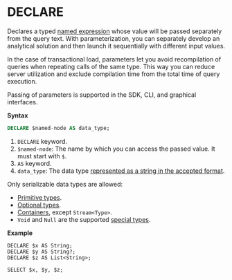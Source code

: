 # DECLARE

Declares a typed [named expression](../../expressions.md#named-nodes) whose value will be passed separately from the query text. With parameterization, you can separately develop an analytical solution and then launch it sequentially with different input values.

In the case of transactional load, parameters let you avoid recompilation of queries when repeating calls of the same type. This way you can reduce server utilization and exclude compilation time from the total time of query execution.

Passing of parameters is supported in the SDK, CLI, and graphical interfaces.

**Syntax**

```sql
DECLARE $named-node AS data_type;
```

1. `DECLARE` keyword.
1. `$named-node`: The name by which you can access the passed value. It must start with `$`.
1. `AS` keyword.
1. `data_type`: The data type [represented as a string in the accepted format](../../../types/type_string.md).

Only serializable data types are allowed:

* [Primitive types](../../../types/primitive.md).
* [Optional types](../../../types/optional.md).
* [Containers](../../../types/containers.md), except `Stream<Type>`.
* `Void` and `Null` are the supported [special types](../../../types/special.md).

**Example**

```yql
DECLARE $x AS String;
DECLARE $y AS String?;
DECLARE $z AS List<String>;

SELECT $x, $y, $z;
```